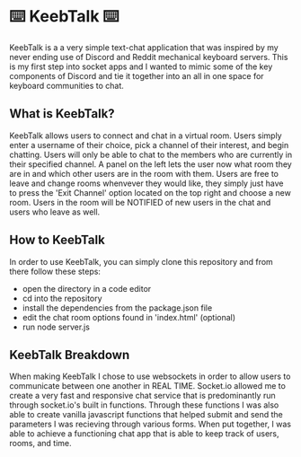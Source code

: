 # :keyboard: KeebTalk :keyboard:
KeebTalk is a a very simple text-chat application that was inspired by my never ending use of Discord and Reddit mechanical keyboard servers. This is my first step into socket apps and I wanted to mimic some of the key components of Discord and tie it together into an all in one space for keyboard communities to chat.

## What is KeebTalk?
KeebTalk allows users to connect and chat in a virtual room. Users simply enter a username of their choice, pick a channel of their interest, and begin chatting. Users will only be able to chat to the members who are currently in their specified channel. A panel on the left lets the user now what room they are in and which other users are in the room with them. Users are free to leave and change rooms whenvever they would like, they simply just have to press the 'Exit Channel' option located on the top right and choose a new room. Users in the room will be NOTIFIED of new users in the chat and users who leave as well.

## How to KeebTalk
In order to use KeebTalk, you can simply clone this repository and from there follow these steps:

* open the directory in a code editor
* cd into the repository
* install the dependencies from the package.json file
* edit the chat room options found in 'index.html' (optional)
* run node server.js

## KeebTalk Breakdown
When making KeebTalk I chose to use websockets in order to allow users to communicate between one another in REAL TIME. Socket.io allowed me to create a very fast and responsive chat service that is predominantly run through socket.io's built in functions. Through these functions I was also able to create vanilla javascript functions that helped submit and send the parameters I was recieving through various forms. When put together, I was able to achieve a functioning chat app that is able to keep track of users, rooms, and time.
